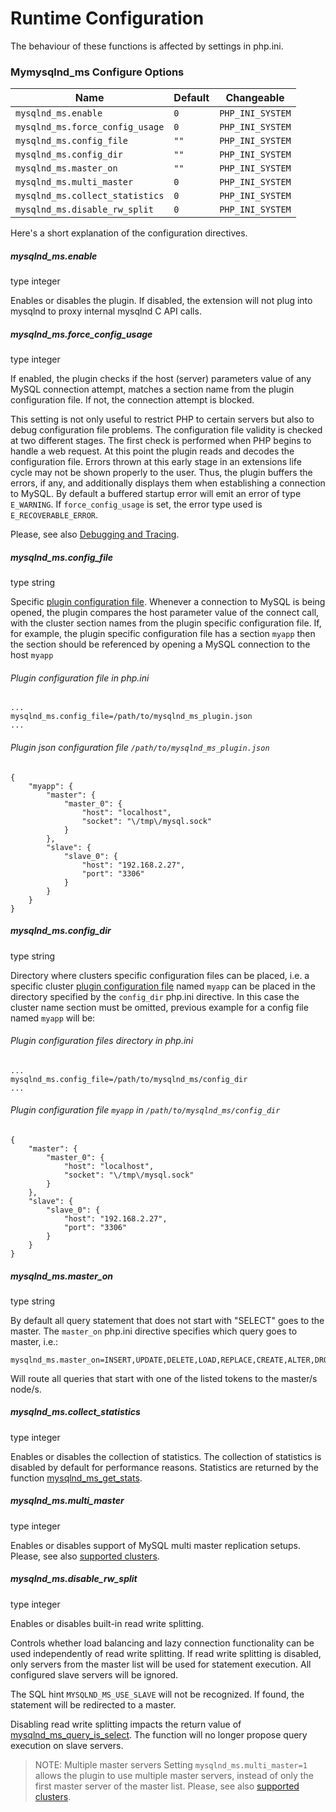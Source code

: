 # Runtime Configuration
The behaviour of these functions is affected by settings in php.ini.

### Mymysqlnd_ms Configure Options

Name | Default | Changeable
--- | --- | --- |
`mysqlnd_ms.enable` | `0` | `PHP_INI_SYSTEM`
`mysqlnd_ms.force_config_usage` | `0` | `PHP_INI_SYSTEM`
`mysqlnd_ms.config_file` | `""` | `PHP_INI_SYSTEM`
`mysqlnd_ms.config_dir` | `""` | `PHP_INI_SYSTEM`
`mysqlnd_ms.master_on` | `""` | `PHP_INI_SYSTEM`
`mysqlnd_ms.multi_master` | `0` | `PHP_INI_SYSTEM`
`mysqlnd_ms.collect_statistics` | `0` | `PHP_INI_SYSTEM`
`mysqlnd_ms.disable_rw_split` | `0` | `PHP_INI_SYSTEM`

Here's a short explanation of the configuration directives.

##### mysqlnd_ms.enable 
type integer

Enables or disables the plugin. If disabled, the extension will not plug into mysqlnd to proxy internal mysqlnd C API calls.

##### mysqlnd_ms.force_config_usage 
type integer

If enabled, the plugin checks if the host (server) parameters value of any MySQL connection attempt, matches a section name from the plugin configuration file. If not, the connection attempt is blocked.

This setting is not only useful to restrict PHP to certain servers but also to debug configuration file problems. The configuration file validity is checked at two different stages. The first check is performed when PHP begins to handle a web request. At this point the plugin reads and decodes the configuration file. Errors thrown at this early stage in an extensions life cycle may not be shown properly to the user. Thus, the plugin buffers the errors, if any, and additionally displays them when establishing a connection to MySQL. By default a buffered startup error will emit an error of type `E_WARNING`. If `force_config_usage` is set, the error type used is `E_RECOVERABLE_ERROR`.

Please, see also [Debugging and Tracing](REFA:../PLUGIN-CONFIGURATION-FILE.md).

##### mysqlnd_ms.config_file
type string

Specific [plugin configuration file](REFA:../PLUGIN-CONFIGURATION-FILE.md). Whenever a connection to MySQL is being opened, the plugin compares the host parameter value of the connect call, with the cluster section names from the plugin specific configuration file. If, for example, the plugin specific configuration file has a section `myapp` then the section should be referenced by opening a MySQL connection to the host `myapp`

###### Plugin configuration file in php.ini
```
...
mysqlnd_ms.config_file=/path/to/mysqlnd_ms_plugin.json
...
```
###### Plugin json configuration file `/path/to/mysqlnd_ms_plugin.json`
```
{
    "myapp": {
        "master": {
            "master_0": {
                "host": "localhost",
                "socket": "\/tmp\/mysql.sock"
            }
        },
        "slave": {
            "slave_0": {
                "host": "192.168.2.27",
                "port": "3306"
            }
        }
    }
}
```
##### mysqlnd_ms.config_dir
type string

Directory where clusters specific configuration files can be placed, i.e. a specific cluster [plugin configuration file](REFA:../PLUGIN-CONFIGURATION-FILE.md) named `myapp` can be placed in the directory specified by the `config_dir` php.ini directive. In this case the cluster name section must be omitted, previous example for a config file named `myapp` will be:

###### Plugin configuration files directory in php.ini
```
...
mysqlnd_ms.config_file=/path/to/mysqlnd_ms/config_dir
...
```
###### Plugin configuration file `myapp` in `/path/to/mysqlnd_ms/config_dir`
```
{
    "master": {
        "master_0": {
            "host": "localhost",
            "socket": "\/tmp\/mysql.sock"
        }
    },
    "slave": {
        "slave_0": {
            "host": "192.168.2.27",
            "port": "3306"
        }
    }
}
```

##### mysqlnd_ms.master_on
type string

By default all query statement that does not start with "SELECT" goes to the master. The `master_on` php.ini directive specifies which query goes to master, i.e.:

```
mysqlnd_ms.master_on=INSERT,UPDATE,DELETE,LOAD,REPLACE,CREATE,ALTER,DROP,TRUNCATE,RENAME,LOCK,UNLOCK,CALL
```
Will route all queries that start with one of the listed tokens to the master/s node/s.

##### mysqlnd_ms.collect_statistics
type integer

Enables or disables the collection of statistics. The collection of statistics is disabled by default for performance reasons. Statistics are returned by the function [mysqlnd_ms_get_stats](REF:../MYSQLND_MS-FUNCTIONS/).

##### mysqlnd_ms.multi_master
type integer

Enables or disables support of MySQL multi master replication setups. Please, see also [supported clusters](REF:../CONCEPTS/).

##### mysqlnd_ms.disable_rw_split
type integer

Enables or disables built-in read write splitting.

Controls whether load balancing and lazy connection functionality can be used independently of read write splitting. If read write splitting is disabled, only servers from the master list will be used for statement execution. All configured slave servers will be ignored.

The SQL hint `MYSQLND_MS_USE_SLAVE` will not be recognized. If found, the statement will be redirected to a master.

Disabling read write splitting impacts the return value of [mysqlnd_ms_query_is_select](REF:../MYSQLND_MS-FUNCTIONS/). The function will no longer propose query execution on slave servers.

>NOTE: Multiple master servers
Setting `mysqlnd_ms.multi_master=1` allows the plugin to use multiple master servers, instead of only the first master server of the master list. Please, see also [supported clusters](REF:../CONCEPTS/).